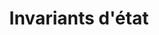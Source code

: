 ---
title: Invariants d'état
permalink: /diagrammes-d-interaction/#invariants-détat
nav_order: 6
parent: Diagrammes d'interaction
---